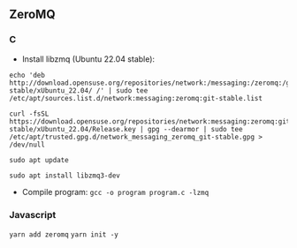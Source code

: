 ## ZeroMQ

### C

- Install libzmq (Ubuntu 22.04 stable):

```
echo 'deb http://download.opensuse.org/repositories/network:/messaging:/zeromq:/git-stable/xUbuntu_22.04/ /' | sudo tee /etc/apt/sources.list.d/network:messaging:zeromq:git-stable.list

curl -fsSL https://download.opensuse.org/repositories/network:messaging:zeromq:git-stable/xUbuntu_22.04/Release.key | gpg --dearmor | sudo tee /etc/apt/trusted.gpg.d/network_messaging_zeromq_git-stable.gpg > /dev/null

sudo apt update

sudo apt install libzmq3-dev
```

- Compile program: ```gcc -o program program.c -lzmq```

### Javascript

```yarn add zeromq```
```yarn init -y```